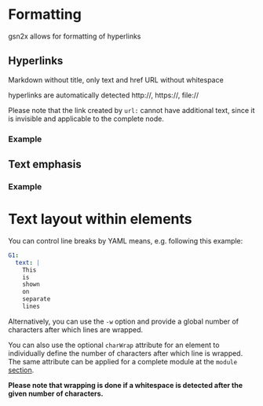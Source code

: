 
# Formatting

gsn2x allows for formatting of hyperlinks 


## Hyperlinks

Markdown without title, only text and href
URL without whitespace


hyperlinks are automatically detected http://, https://, file://

Please note that the link created by `url:` cannot have additional text, since it is invisible and applicable to the complete node.

### Example

## Text emphasis

### Example

# Text layout within elements

You can control line breaks by YAML means, e.g. following this example:

```yaml
G1:
  text: |
    This
    is
    shown
    on
    separate
    lines
```

Alternatively, you can use the `-w` option and provide a global number of characters after which lines are wrapped.

You can also use the optional `charWrap` attribute for an element to individually define the number of characters after which line is wrapped. The same attribute can be applied for a complete module at the `module` [section](./mod_info.md).

**Please note that wrapping is done if a whitespace is detected after the given number of characters.**




